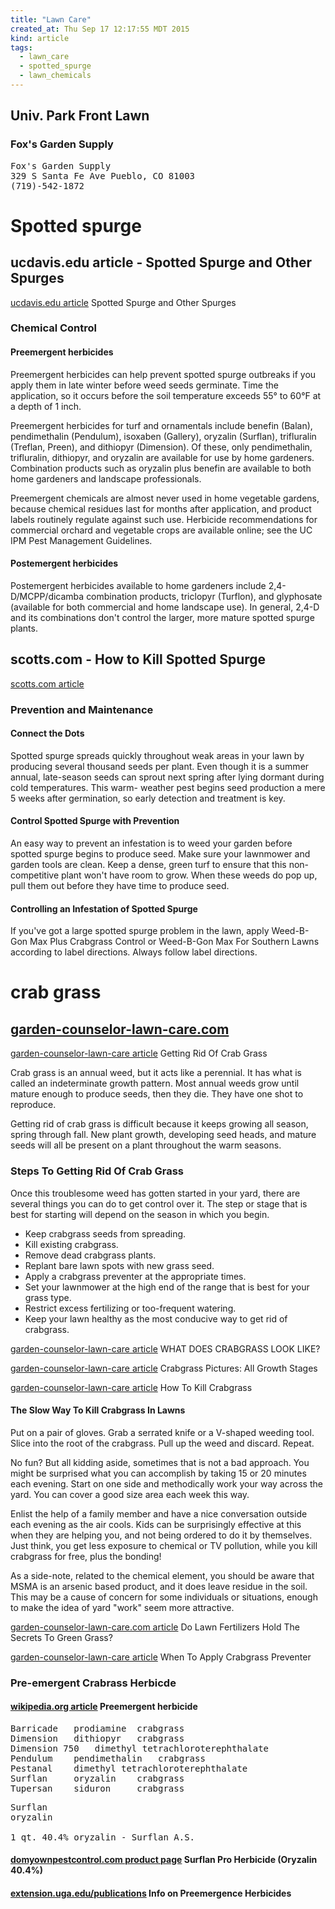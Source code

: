 ```yaml
---
title: "Lawn Care"
created_at: Thu Sep 17 12:17:55 MDT 2015
kind: article
tags:
  - lawn_care
  - spotted_spurge
  - lawn_chemicals
---
```


<h2>
Univ. Park Front Lawn
</h2>

<h3>Fox's Garden Supply</h3>

<pre>
Fox's Garden Supply
329 S Santa Fe Ave Pueblo, CO 81003
(719)-542-1872
</pre>

# Spotted spurge

## ucdavis.edu article - Spotted Spurge and Other Spurges

<a href="http://www.ipm.ucdavis.edu/PMG/PESTNOTES/pn7445.html" target="_blank">ucdavis.edu article</a>
Spotted Spurge and Other Spurges

### Chemical Control

#### Preemergent herbicides

Preemergent herbicides can help prevent spotted spurge outbreaks if
you apply them in late winter before weed seeds germinate. Time the
application, so it occurs before the soil temperature exceeds 55° to
60°F at a depth of 1 inch.

Preemergent herbicides for turf and ornamentals include benefin (Balan),
pendimethalin (Pendulum), isoxaben (Gallery), oryzalin (Surflan),
trifluralin (Treflan, Preen), and dithiopyr (Dimension). Of these,
only pendimethalin, trifluralin, dithiopyr, and oryzalin are available
for use by home gardeners. Combination products such as oryzalin plus
benefin are available to both home gardeners and landscape professionals.

Preemergent chemicals are almost never used in home vegetable gardens,
because chemical residues last for months after application, and product
labels routinely regulate against such use. Herbicide recommendations
for commercial orchard and vegetable crops are available online; see
the UC IPM Pest Management Guidelines.

#### Postemergent herbicides

Postemergent herbicides available to home gardeners include
2,4-D/MCPP/dicamba combination products, triclopyr (Turflon), and
glyphosate (available for both commercial and home landscape use). In
general, 2,4-D and its combinations don't control the larger, more mature
spotted spurge plants.

## scotts.com - How to Kill Spotted Spurge

<a href="http://www.scotts.com/smg/goART3/Howto/how-to-kill-spotted-spurge/34500014" target="_blank">scotts.com article</a>

### Prevention and Maintenance

#### Connect the Dots

Spotted spurge spreads quickly throughout weak areas in your lawn by
producing several thousand seeds per plant. Even though it is a summer
annual, late-season seeds can sprout next spring after lying dormant
during cold temperatures. This warm- weather pest begins seed production
a mere 5 weeks after germination, so early detection and treatment is key.

#### Control Spotted Spurge with Prevention

An easy way to prevent an infestation is to weed your garden before
spotted spurge begins to produce seed. Make sure your lawnmower and
garden tools are clean. Keep a dense, green turf to ensure that this
non-competitive plant won't have room to grow. When these weeds do pop
up, pull them out before they have time to produce seed.

#### Controlling an Infestation of Spotted Spurge

If you've got a large spotted spurge problem in the lawn, apply Weed-B-Gon
Max Plus Crabgrass Control or Weed-B-Gon Max For Southern Lawns according
to label directions. Always follow label directions.

# crab grass

<h2>
  <a href="http://www.garden-counselor-lawn-care.com/" target="_blank">garden-counselor-lawn-care.com</a>
</h2>

<a href="http://www.garden-counselor-lawn-care.com/getting-rid-of-crab-grass.html" target="_blank">garden-counselor-lawn-care article</a>
Getting Rid Of Crab Grass

Crab grass is an annual weed, but it acts like a perennial. It has
what is called an indeterminate growth pattern. Most annual weeds grow
until mature enough to produce seeds, then they die. They have one shot
to reproduce.

Getting rid of crab grass is difficult because it keeps growing all
season, spring through fall. New plant growth, developing seed heads, and
mature seeds will all be present on a plant throughout the warm seasons.

### Steps To Getting Rid Of Crab Grass

Once this troublesome weed has gotten started in your yard, there are
several things you can do to get control over it. The step or stage that
is best for starting will depend on the season in which you begin.

<ul>
  <li>Keep crabgrass seeds from spreading.</li>
  <li>Kill existing crabgrass.</li>
  <li>Remove dead crabgrass plants.</li>
  <li>Replant bare lawn spots with new grass seed.</li>
  <li>Apply a crabgrass preventer at the appropriate times.</li>
  <li>Set your lawnmower at the high end of the range that is best for your grass type.</li>
  <li>Restrict excess fertilizing or too-frequent watering.</li>
  <li>Keep your lawn healthy as the most conducive way to get rid of crabgrass.</li>
</ul>

<a href="http://www.garden-counselor-lawn-care.com/what-does-crabgrass-look-like.html" target="_blank">garden-counselor-lawn-care article</a>
WHAT DOES CRABGRASS LOOK LIKE?

<a href="http://www.garden-counselor-lawn-care.com/crabgrass-pictures.html" target="_blank">garden-counselor-lawn-care article</a>
Crabgrass Pictures: All Growth Stages

<a href="http://www.garden-counselor-lawn-care.com/kill-crabgrass.html" target="_blank">garden-counselor-lawn-care article</a>
How To Kill Crabgrass

#### The Slow Way To Kill Crabgrass In Lawns

Put on a pair of gloves. Grab a serrated knife or a V-shaped weeding
tool. Slice into the root of the crabgrass. Pull up the weed and
discard. Repeat.

No fun? But all kidding aside, sometimes that is not a bad approach. You
might be surprised what you can accomplish by taking 15 or 20 minutes
each evening. Start on one side and methodically work your way across
the yard. You can cover a good size area each week this way.

Enlist the help of a family member and have a nice conversation outside
each evening as the air cools. Kids can be surprisingly effective
at this when they are helping you, and not being ordered to do it by
themselves. Just think, you get less exposure to chemical or TV pollution,
while you kill crabgrass for free, plus the bonding!

As a side-note, related to the chemical element, you should be aware
that MSMA is an arsenic based product, and it does leave residue in the
soil. This may be a cause of concern for some individuals or situations,
enough to make the idea of yard "work" seem more attractive.


<a href="http://www.garden-counselor-lawn-care.com/lawn-fertilizers.html" target="_blank">garden-counselor-lawn-care.com article</a>
Do Lawn Fertilizers Hold The Secrets To Green Grass?

<a href="http://www.garden-counselor-lawn-care.com/when-to-apply-crabgrass-preventer.html" target="_blank">garden-counselor-lawn-care article</a>
When To Apply Crabgrass Preventer

<h3>Pre-emergent Crabrass Herbicde</h3>

<h4>
  <a href="https://en.wikipedia.org/wiki/Preemergent_herbicide" target="_blank">wikipedia.org article</a>
  Preemergent herbicide
</h4>

<pre>
Barricade 	prodiamine 	crabgrass
Dimension 	dithiopyr 	crabgrass
Dimension 750 	dimethyl tetrachloroterephthalate 	
Pendulum 	pendimethalin 	crabgrass 	
Pestanal 	dimethyl tetrachloroterephthalate 	
Surflan 	oryzalin 	crabgrass 	
Tupersan 	siduron 	crabgrass 	
</pre>


<pre>
Surflan
oryzalin

1 qt. 40.4% oryzalin - Surflan A.S.
</pre>

<h4>
  <a href="http://www.domyownpestcontrol.com/surflan-pro-herbicide-oryzalin-404-p-1819.html" target="_blank">domyownpestcontrol.com product page</a>
  Surflan Pro Herbicide (Oryzalin 40.4%)
</h4>

<h4>
  <a href="http://extension.uga.edu/publications/detail.cfm?number=B978" target="_blank">extension.uga.edu/publications</a>
  Info on Preemergence Herbicides
</h4>

<!--
html boilerplate
<a href="" target="_blank"></a>
<a name=""></a>
<img src="" width="400px">
<ul>
  <li></li>
</ul>
<pre>
</pre>
<pre><code>
</code></pre>
-->
